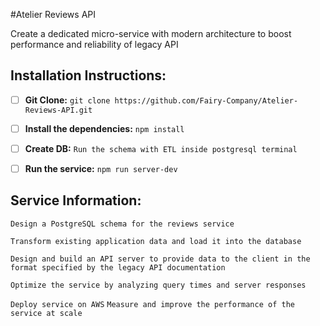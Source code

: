 #Atelier Reviews API 

Create a dedicated micro-service with modern architecture to boost performance and reliability of legacy API 

## Installation Instructions: 

- [ ] **Git Clone:** `git clone https://github.com/Fairy-Company/Atelier-Reviews-API.git`


- [ ] **Install the dependencies:**
`npm install`


- [ ] **Create DB:**
`Run the schema with ETL inside postgresql terminal`


- [ ] **Run the service:**
`npm run server-dev`

## Service Information: 

`Design a PostgreSQL schema for the reviews service` 
 
`Transform existing application data and load it into the database`

`Design and build an API server to provide data to the client in the format specified by the legacy API documentation`

`Optimize the service by analyzing query times and server responses`

`Deploy service on AWS` 
`Measure and improve the performance of the service at scale`


